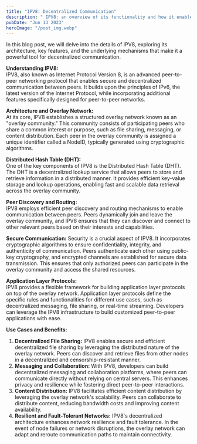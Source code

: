 ```yaml
---
title: "IPV8: Decentralized Communication"
description: " IPV8: an overview of its functionality and how it enables decentralized communication..."
pubDate: "Jun 13 2023"
heroImage: "/post_img.webp"
---
```

In this blog post, we will delve into the details of IPV8, exploring its architecture, key features, and the underlying mechanisms that make it a powerful tool for decentralized communication.

**Understanding IPV8:**  
IPV8, also known as Internet Protocol Version 8, is an advanced peer-to-peer networking protocol that enables secure and decentralized communication between peers. It builds upon the principles of IPv6, the latest version of the Internet Protocol, while incorporating additional features specifically designed for peer-to-peer networks.

**Architecture and Overlay Network:**  
At its core, IPV8 establishes a structured overlay network known as an "overlay community." This community consists of participating peers who share a common interest or purpose, such as file sharing, messaging, or content distribution. Each peer in the overlay community is assigned a unique identifier called a NodeID, typically generated using cryptographic algorithms.

**Distributed Hash Table (DHT):**  
One of the key components of IPV8 is the Distributed Hash Table (DHT). The DHT is a decentralized lookup service that allows peers to store and retrieve information in a distributed manner. It provides efficient key-value storage and lookup operations, enabling fast and scalable data retrieval across the overlay community.

**Peer Discovery and Routing:**  
IPV8 employs efficient peer discovery and routing mechanisms to enable communication between peers. Peers dynamically join and leave the overlay community, and IPV8 ensures that they can discover and connect to other relevant peers based on their interests and capabilities.

**Secure Communication:**
Security is a crucial aspect of IPV8. It incorporates cryptographic algorithms to ensure confidentiality, integrity, and authenticity of communication. Peers authenticate each other using public-key cryptography, and encrypted channels are established for secure data transmission. This ensures that only authorized peers can participate in the overlay community and access the shared resources.

**Application Layer Protocols:**  
IPV8 provides a flexible framework for building application layer protocols on top of the overlay network. Application layer protocols define the specific rules and functionalities for different use cases, such as decentralized messaging, file sharing, or real-time streaming. Developers can leverage the IPV8 infrastructure to build customized peer-to-peer applications with ease.

**Use Cases and Benefits:**  
1. **Decentralized File Sharing:** IPV8 enables secure and efficient decentralized file sharing by leveraging the distributed nature of the overlay network. Peers can discover and retrieve files from other nodes in a decentralized and censorship-resistant manner.  
2. **Messaging and Collaboration:** With IPV8, developers can build decentralized messaging and collaboration platforms, where peers can communicate directly without relying on central servers. This enhances privacy and resilience while fostering direct peer-to-peer interactions.  
3. **Content Distribution:** IPV8 facilitates efficient content distribution by leveraging the overlay network's scalability. Peers can collaborate to distribute content, reducing bandwidth costs and improving content availability.  
4. **Resilient and Fault-Tolerant Networks:** IPV8's decentralized architecture enhances network resilience and fault tolerance. In the event of node failures or network disruptions, the overlay network can adapt and reroute communication paths to maintain connectivity.  